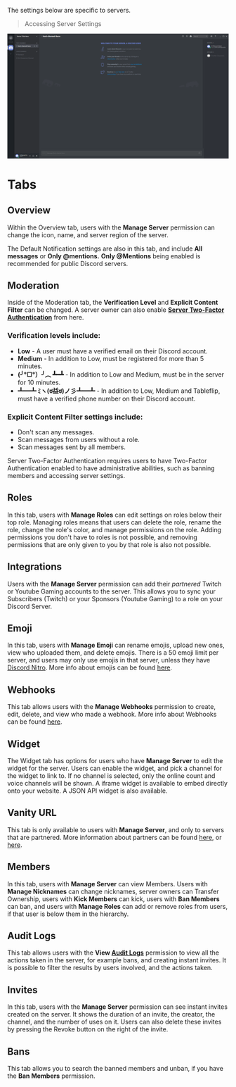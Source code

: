 <!-- TITLE: Server Settings -->

The settings below are specific to servers.

> Accessing Server Settings

![Access](/uploads/server-settings/access.gif "Access")

# Tabs

## Overview
Within the Overview tab, users with the **Manage Server** permission can change the icon, name, and server region of the server.

The Default Notification settings are also in this tab, and include **All messages** or **Only @mentions.** **Only @Mentions** being enabled is recommended for public Discord servers.

## Moderation
Inside of the Moderation tab, the **Verification Level** and **Explicit Content Filter** can be changed. A server owner can also enable **[Server Two-Factor Authentication](/2fa)** from here.

### Verification levels include:
* **Low** - A user must have a verified email on their Discord account.
* **Medium** - In addition to Low, must be registered for more than 5 minutes. 
* **(╯°□°）╯︵ ┻━┻** - In addition to Low and Medium, must be in the server for 10 minutes.
* **┻━┻ ﾐヽ(ಠ益ಠ)ノ彡┻━┻** - In addition to Low, Medium and Tableflip, must have a verified phone number on their Discord account.

### Explicit Content Filter settings include:

* Don't scan any messages.
* Scan messages from users without a role.
* Scan messages sent by all members.

Server Two-Factor Authentication requires users to have Two-Factor Authentication enabled to have administrative abilities, such as banning members and accessing server settings.

## Roles

In this tab, users with **Manage Roles** can edit settings on roles below their top role. Managing roles means that users can delete the role, rename the role, change the role's color, and manage permissions on the role. Adding permissions you don't have to roles is not possible, and removing permissions that are only given to you by that role is also not possible.

## Integrations

Users with the **Manage Server** permission can add their *partnered* Twitch or Youtube Gaming accounts to the server. This allows you to sync your Subscribers (Twitch) or your Sponsors (Youtube Gaming) to a role on your Discord Server. 

## Emoji

In this tab, users with **Manage Emoji** can rename emojis, upload new ones, view who uploaded them, and delete emojis. There is a 50 emoji limit per server, and users may only use emojis in that server, unless they have [Discord Nitro](/nitro). More info about emojis can be found [here](/emoji).

## Webhooks

This tab allows users with the **Manage Webhooks** permission to create, edit, delete, and view who made a webhook. More info about Webhooks can be found [here](https://support.discordapp.com/hc/en-us/articles/228383668-Intro-to-Webhook).

## Widget

The Widget tab has options for users who have **Manage Server** to edit the widget for the server. Users can enable the widget, and pick a channel for the widget to link to. If no channel is selected, only the online count and voice channels will be shown. A iframe widget is available to embed directly onto your website. A JSON API widget is also available.

## Vanity URL

This tab is only available to users with **Manage Server**, and only to servers that are partnered. More information about partners can be found [here](/partner), or [here](https://discordapp.com/partners).

## Members

In this tab, users with **Manage Server** can view Members. Users with **Manage Nicknames** can change nicknames, server owners can Transfer Ownership, users with **Kick Members** can kick, users with **Ban Members** can ban, and users with **Manage Roles** can add or remove roles from users, if that user is below them in the hierarchy. 

## Audit Logs

This tab allows users with the **View [Audit Logs](/audit-logs)** permission to view all the actions taken in the server, for example bans, and creating instant invites. It is possible to filter the results by users involved, and the actions taken.

## Invites
In this tab, users with the **Manage Server** permission can see instant invites created on the server. It shows the duration of an invite, the creator, the channel, and the number of uses on it. Users can also delete these invites by pressing the Revoke button on the right of the invite.

## Bans

This tab allows you to search the banned members and unban, if you have the **Ban Members** permission. 